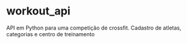 # workout_api
API em Python para uma competição de crossfit. Cadastro de atletas, categorias e centro de treinamento
